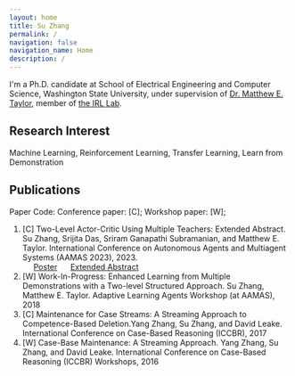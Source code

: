 ```yaml
---
layout: home
title: Su Zhang
permalink: /
navigation: false
navigation_name: Home
description: /
---
```


I'm a Ph.D. candidate at School of Electrical Engineering and Computer Science, Washington State University, under supervision of [Dr. Matthew E. Taylor](https://drmatttaylor.net/), member of [the IRL Lab](https://irll.ca).

## Research Interest
Machine Learning, Reinforcement Learning, Transfer Learning, Learn from Demonstration

## Publications
Paper Code: Conference paper: [C]; Workshop paper: [W];
1. [C] Two-Level Actor-Critic Using Multiple Teachers: Extended Abstract. Su Zhang, Srijita Das, Sriram Ganapathi Subramanian, and Matthew E. Taylor. International Conference on Autonomous Agents and Multiagent Systems (AAMAS 2023), 2023.  
&nbsp;&nbsp;&nbsp;&nbsp; [Poster](https://suzhang94.github.io/files/TLAC_poster.pdf)
&nbsp;&nbsp;&nbsp;&nbsp; [Extended Abstract](https://suzhang94.github.io/files/TLAC_ExtendedAbstract.pdf)
2. [W] Work-In-Progress: Enhanced Learning from Multiple Demonstrations with a Two-level Structured Approach. Su Zhang, Matthew E. Taylor. Adaptive Learning Agents Workshop (at AAMAS), 2018
3. [C] Maintenance for Case Streams: A Streaming Approach to Competence-Based Deletion.Yang Zhang, Su Zhang, and David Leake. International Conference on Case-Based Reasoning (ICCBR), 2017
4. [W] Case-Base Maintenance: A Streaming Approach. Yang Zhang, Su Zhang, and David Leake. International Conference on Case-Based Reasoning (ICCBR) Workshops, 2016

